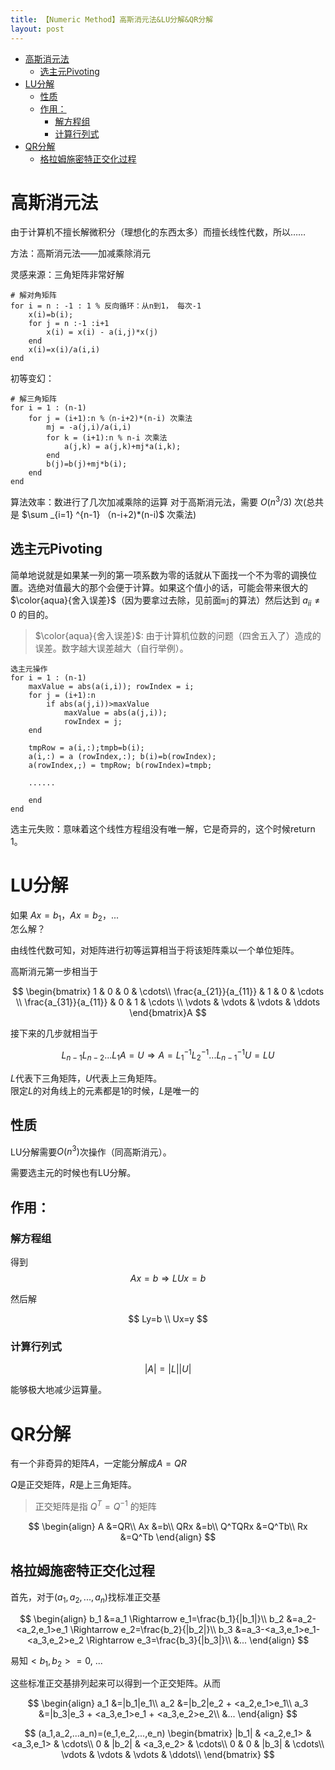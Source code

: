 ```yaml
---
title: 【Numeric Method】高斯消元法&LU分解&QR分解
layout: post
---
```

- [高斯消元法](#%E9%AB%98%E6%96%AF%E6%B6%88%E5%85%83%E6%B3%95)
  - [选主元Pivoting](#%E9%80%89%E4%B8%BB%E5%85%83pivoting)
- [LU分解](#lu%E5%88%86%E8%A7%A3)
  - [性质](#%E6%80%A7%E8%B4%A8)
  - [作用：](#%E4%BD%9C%E7%94%A8)
    - [解方程组](#%E8%A7%A3%E6%96%B9%E7%A8%8B%E7%BB%84)
    - [计算行列式](#%E8%AE%A1%E7%AE%97%E8%A1%8C%E5%88%97%E5%BC%8F)
- [QR分解](#qr%E5%88%86%E8%A7%A3)
  - [格拉姆施密特正交化过程](#%E6%A0%BC%E6%8B%89%E5%A7%86%E6%96%BD%E5%AF%86%E7%89%B9%E6%AD%A3%E4%BA%A4%E5%8C%96%E8%BF%87%E7%A8%8B)

# 高斯消元法

由于计算机不擅长解微积分（理想化的东西太多）而擅长线性代数，所以……

方法：高斯消元法——加减乘除消元

灵感来源：三角矩阵非常好解

```
# 解对角矩阵
for i = n : -1 : 1 % 反向循环：从n到1， 每次-1
    x(i)=b(i);
    for j = n :-1 :i+1
        x(i) = x(i) - a(i,j)*x(j)
    end
    x(i)=x(i)/a(i,i)
end
```

初等变幻：
```
# 解三角矩阵
for i = 1 : (n-1) 
    for j = (i+1):n %（n-i+2)*(n-i) 次乘法
        mj = -a(j,i)/a(i,i)
        for k = (i+1):n % n-i 次乘法
            a(j,k) = a(j,k)+mj*a(i,k);
        end 
        b(j)=b(j)+mj*b(i);
    end
end
```
算法效率：数进行了几次加减乘除的运算
对于高斯消元法，需要 $O(n^3/3)$ 次(总共是 $\sum  _{i=1} ^{n-1} （n-i+2)*(n-i)$ 次乘法)

## 选主元Pivoting
简单地说就是如果某一列的第一项系数为零的话就从下面找一个不为零的调换位置。选绝对值最大的那个会便于计算。如果这个值小的话，可能会带来很大的$\color{aqua}{舍入误差}$（因为要拿过去除，见前面`mj`的算法）然后达到 $a_{ii} \not= 0$ 的目的。

> $\color{aqua}{舍入误差}$: 由于计算机位数的问题（四舍五入了）造成的误差。数字越大误差越大（自行举例）。

```
选主元操作
for i = 1 : (n-1) 
    maxValue = abs(a(i,i)); rowIndex = i;
    for j = (i+1):n 
        if abs(a(j,i))>maxValue
            maxValue = abs(a(j,i));
            rowIndex = j;
    end

    tmpRow = a(i,:);tmpb=b(i);
    a(i,:) = a (rowIndex,:); b(i)=b(rowIndex);
    a(rowIndex,;) = tmpRow; b(rowIndex)=tmpb;
    
    ......
    
    end
end

```
选主元失败：意味着这个线性方程组没有唯一解，它是奇异的，这个时候return 1。

# LU分解

如果 $Ax=b_1$，$Ax=b_2$，...  
怎么解？

由线性代数可知，对矩阵进行初等运算相当于将该矩阵乘以一个单位矩阵。

高斯消元第一步相当于

$$
\begin{bmatrix}
1 & 0 & 0 & \cdots\\
\frac{a_{21}}{a_{11}} & 1 & 0 & \cdots \\
\frac{a_{31}}{a_{11}} & 0 & 1 & \cdots \\
\vdots & \vdots & \vdots & \ddots
\end{bmatrix}A
$$

接下来的几步就相当于

$$L_{n-1}L_{n-2}...L_1A=U \Rightarrow A= L_1^{-1}L_2^{-1}...L_{n-1}^{-1}U=LU$$

$L$代表下三角矩阵，$U$代表上三角矩阵。  
限定$L$的对角线上的元素都是1的时候，$L$是唯一的

## 性质
LU分解需要$O(n^3)$次操作（同高斯消元）。  

需要选主元的时候也有LU分解。
## 作用：

### 解方程组
得到
$$
Ax=b \Rightarrow LUx=b
$$

然后解

$$
Ly=b \\
Ux=y
$$

### 计算行列式

$$|A|=|L||U|$$

能够极大地减少运算量。

# QR分解
有一个非奇异的矩阵$A$，一定能分解成$A=QR$

$Q$是正交矩阵，$R$是上三角矩阵。

> 正交矩阵是指 $Q^T=Q^{-1}$ 的矩阵

$$
\begin{align}
A &=QR\\
Ax &=b\\
QRx &=b\\
Q^TQRx &=Q^Tb\\
Rx &=Q^Tb
\end{align}
$$

## 格拉姆施密特正交化过程
首先，对于$(a_1,a_2,...,a_n)$找标准正交基

$$
\begin{align}
b_1 &=a_1 \Rightarrow e_1=\frac{b_1}{|b_1|}\\
b_2 &=a_2-<a_2,e_1>e_1 \Rightarrow e_2=\frac{b_2}{|b_2|}\\
b_3 &=a_3-<a_3,e_1>e_1-<a_3,e_2>e_2 \Rightarrow e_3=\frac{b_3}{|b_3|}\\
&...
\end{align}
$$

易知$<b_1,b_2>=0$, ...

这些标准正交基排列起来可以得到一个正交矩阵。从而

$$
\begin{align}
a_1 &=|b_1|e_1\\
a_2 &=|b_2|e_2 + <a_2,e_1>e_1\\
a_3 &=|b_3|e_3 + <a_3,e_1>e_1 + <a_3,e_2>e_2\\
&...
\end{align}
$$

$$
(a_1,a_2,...a_n)=(e_1,e_2,...,e_n)
\begin{bmatrix}
|b_1| & <a_2,e_1> & <a_3,e_1> & \cdots\\
0 & |b_2| & <a_3,e_2> & \cdots\\
0 & 0 & |b_3| & \cdots\\
\vdots & \vdots & \vdots & \ddots\\
\end{bmatrix}
$$

